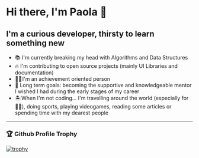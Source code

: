 # Hi there, I'm Paola 👋

## I'm a curious developer, thirsty to learn something new

- 📚 I'm currently breaking my head with Algorithms and Data Structures
- 🔥 I'm contributing to open source projects (mainly UI Libraries and documentation)
- 👩‍🎓 I'm an achievement oriented person
- 🥅 Long term goals: becoming the supportive and knowledgeable mentor I wished I had during the early stages of my career
- 🏝️ When I'm not coding... I'm travelling around the world (especially for 🏄‍♀️), doing sports, playing videogames, reading some articles or spending time with my dearest people
---

### 🏆 Github Profile Trophy 
[![trophy](https://github-profile-trophy.vercel.app/?username=paolapog&no-bg=true&row=1&theme=onedark)](https://github.com/ryo-ma/github-profile-trophy)

